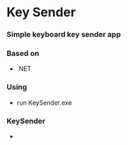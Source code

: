 # Key Sender
 
### Simple keyboard key sender app

### Based on

 - .NET
 
### Using
   
 - run KeySender.exe

###  KeySender

 - ![]()
